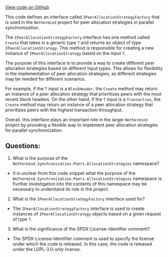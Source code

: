 [View code on GitHub](https://github.com/NethermindEth/nethermind/src/Nethermind/Nethermind.Synchronization/ParallelSync/IPeerAllocationStrategyFactory.cs)

This code defines an interface called `IPeerAllocationStrategyFactory` that is used in the `Nethermind` project for peer allocation strategies in parallel synchronization. 

The `IPeerAllocationStrategyFactory` interface has one method called `Create` that takes in a generic type `T` and returns an object of type `IPeerAllocationStrategy`. This method is responsible for creating a new instance of `IPeerAllocationStrategy` based on the input `T`. 

The purpose of this interface is to provide a way to create different peer allocation strategies based on different input types. This allows for flexibility in the implementation of peer allocation strategies, as different strategies may be needed for different scenarios. 

For example, if the `T` input is a `BlockHeader`, the `Create` method may return an instance of a peer allocation strategy that prioritizes peers with the most recent block headers. On the other hand, if the `T` input is a `Transaction`, the `Create` method may return an instance of a peer allocation strategy that prioritizes peers with the highest transaction throughput. 

Overall, this interface plays an important role in the larger `Nethermind` project by providing a flexible way to implement peer allocation strategies for parallel synchronization.
## Questions: 
 1. What is the purpose of the `Nethermind.Synchronization.Peers.AllocationStrategies` namespace?
- It is unclear from this code snippet what the purpose of the `Nethermind.Synchronization.Peers.AllocationStrategies` namespace is. Further investigation into the contents of this namespace may be necessary to understand its role in the project.

2. What is the `IPeerAllocationStrategyFactory` interface used for?
- The `IPeerAllocationStrategyFactory` interface is used to create instances of `IPeerAllocationStrategy` objects based on a given request of type `T`.

3. What is the significance of the SPDX-License-Identifier comment?
- The SPDX-License-Identifier comment is used to specify the license under which the code is released. In this case, the code is released under the LGPL-3.0-only license.